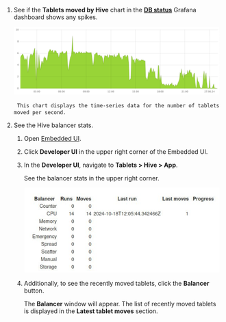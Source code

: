 1. See if the **Tablets moved by Hive** chart in the **[DB status](../../../../../reference/observability/metrics/grafana-dashboards.md#dbstatus)** Grafana dashboard shows any spikes.

    ![](../_assets/tablets-moved.png)

        This chart displays the time-series data for the number of tablets moved per second.

1. See the Hive balancer stats.

    1. Open [Embedded UI](../../../../../reference/embedded-ui/index.md).

    1. Click **Developer UI** in the upper right corner of the Embedded UI.

    1. In the **Developer UI**, navigate to **Tablets > Hive > App**.

        See the balancer stats in the upper right corner.

        ![cpu balancer](../_assets/cpu-balancer.jpg)

    1. Additionally, to see the recently moved tablets, click the **Balancer** button.

        The **Balancer** window will appear. The list of recently moved tablets is displayed in the **Latest tablet moves** section.
